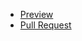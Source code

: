 - [Preview](https://github.com/Esteban4769/fe_feb23)
- [Pull Request](https://github.com/Esteban4769/fe_feb23/pull/1) 
